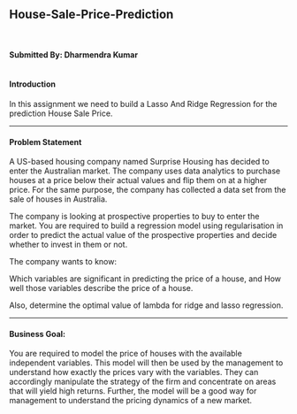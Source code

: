<h2>House-Sale-Price-Prediction</h2>
<br><br>
<b>Submitted By: Dharmendra Kumar</b>
<br><br>
<h4>Introduction</h4>
In this assignment we need to build a Lasso And Ridge Regression for the prediction House Sale Price.
<hr>
<h4>Problem Statement</h4>
A US-based housing company named Surprise Housing has decided to enter the Australian market. The company uses data analytics to purchase houses at a price below their actual values and flip them on at a higher price. For the same purpose, the company has collected a data set from the sale of houses in Australia.

The company is looking at prospective properties to buy to enter the market. You are required to build a regression model using regularisation in order to predict the actual value of the prospective properties and decide whether to invest in them or not.

The company wants to know:

Which variables are significant in predicting the price of a house, and
How well those variables describe the price of a house.



Also, determine the optimal value of lambda for ridge and lasso regression.
<hr>
<h4>Business Goal:</h4>
You are required to model the price of houses with the available independent variables. This model will then be used by the management to understand how exactly the prices vary with the variables. They can accordingly manipulate the strategy of the firm and concentrate on areas that will yield high returns. Further, the model will be a good way for management to understand the pricing dynamics of a new market.

